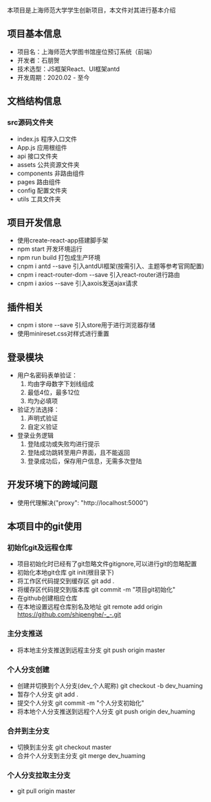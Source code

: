 本项目是上海师范大学学生创新项目，本文件对其进行基本介绍

## 项目基本信息
* 项目名：上海师范大学图书馆座位预订系统（前端）
* 开发者：石朋贺
* 技术选型：JS框架React、UI框架antd
* 开发周期：2020.02 - 至今

## 文档结构信息
### src源码文件夹
* index.js        程序入口文件
* App.js          应用根组件
* api             接口文件夹
* assets          公共资源文件夹
* components      非路由组件
* pages           路由组件
* config          配置文件夹
* utils           工具文件夹


## 项目开发信息
* 使用create-react-app搭建脚手架
* npm start 开发环境运行
* npm run build 打包成生产环境
* cnpm i antd --save 引入antdUI框架(按需引入、主题等参考官网配置)
* cnpm i react-router-dom --save 引入react-router进行路由
* cnpm i axios --save 引入axois发送ajax请求

## 插件相关
* cnpm i store --save 引入store用于进行浏览器存储
* 使用minireset.css对样式进行重置


## 登录模块
* 用户名密码表单验证：
  1. 均由字母数字下划线组成
  2. 最低4位，最多12位
  3. 均为必填项
* 验证方法选择：
  1. 声明式验证
  2. 自定义验证
* 登录业务逻辑
  1. 登陆成功或失败均进行提示
  2. 登陆成功跳转至用户界面，且不能返回
  3. 登录成功后，保存用户信息，无需多次登陆

## 开发环境下的跨域问题
* 使用代理解决("proxy": "http://localhost:5000")

## 本项目中的git使用
### 初始化git及远程仓库
* 项目初始化时已经有了git忽略文件gitignore,可以进行git的忽略配置
* 初始化本地git仓库 git init(根目录下)
* 将工作区代码提交到缓存区 git add .
* 将缓存区代码提交到版本库 git commit -m "项目git初始化"
* 在github创建相应仓库
* 在本地设置远程仓库别名及地址 git remote add origin https://github.com/shipenghe/-_-.git
### 主分支推送
* 将本地主分支推送到远程主分支 git push origin master
### 个人分支创建
* 创建并切换到个人分支(dev_个人昵称) git checkout -b dev_huaming
* 暂存个人分支 git add .
* 提交个人分支 git commit -m "个人分支初始化"
* 将本地个人分支推送到远程个人分支 git push origin dev_huaming
### 合并到主分支
* 切换到主分支 git checkout master
* 合并个人分支到主分支 git merge dev_huaming
### 个人分支拉取主分支
* git pull origin master
